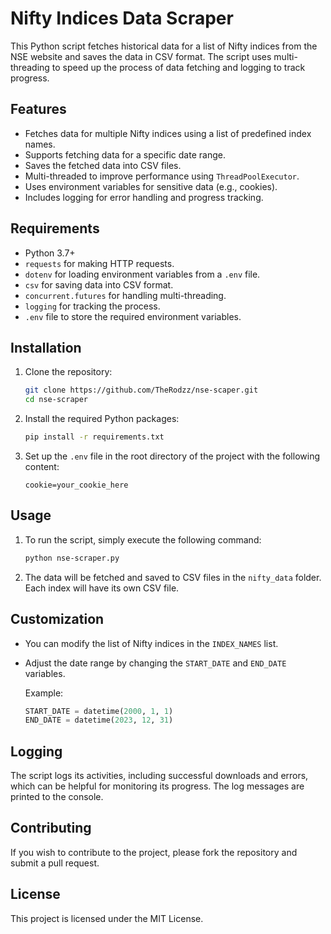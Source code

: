 
# Nifty Indices Data Scraper

This Python script fetches historical data for a list of Nifty indices from the NSE website and saves the data in CSV format. The script uses multi-threading to speed up the process of data fetching and logging to track progress.

## Features

- Fetches data for multiple Nifty indices using a list of predefined index names.
- Supports fetching data for a specific date range.
- Saves the fetched data into CSV files.
- Multi-threaded to improve performance using `ThreadPoolExecutor`.
- Uses environment variables for sensitive data (e.g., cookies).
- Includes logging for error handling and progress tracking.

## Requirements

- Python 3.7+
- `requests` for making HTTP requests.
- `dotenv` for loading environment variables from a `.env` file.
- `csv` for saving data into CSV format.
- `concurrent.futures` for handling multi-threading.
- `logging` for tracking the process.
- `.env` file to store the required environment variables.

## Installation

1. Clone the repository:

    ```bash
    git clone https://github.com/TheRodzz/nse-scaper.git
    cd nse-scraper
    ```

2. Install the required Python packages:

    ```bash
    pip install -r requirements.txt
    ```

3. Set up the `.env` file in the root directory of the project with the following content:

    ```
    cookie=your_cookie_here
    ```

## Usage

1. To run the script, simply execute the following command:

    ```bash
    python nse-scraper.py
    ```

2. The data will be fetched and saved to CSV files in the `nifty_data` folder. Each index will have its own CSV file.

## Customization

- You can modify the list of Nifty indices in the `INDEX_NAMES` list.
- Adjust the date range by changing the `START_DATE` and `END_DATE` variables.
  
    Example:
    
    ```python
    START_DATE = datetime(2000, 1, 1)
    END_DATE = datetime(2023, 12, 31)
    ```

## Logging

The script logs its activities, including successful downloads and errors, which can be helpful for monitoring its progress. The log messages are printed to the console.

## Contributing

If you wish to contribute to the project, please fork the repository and submit a pull request.

## License

This project is licensed under the MIT License.